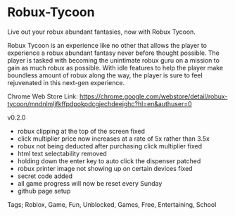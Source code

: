 # Robux-Tycoon
Live out your robux abundant fantasies, now with Robux Tycoon.

Robux Tycoon is an experience like no other that allows the player to experience a robux abundant fantasy never before thought possible. The player is tasked with becoming the unintimate robux guru on a mission to gain as much robux as possible. With idle features to help the player make boundless amount of robux along the way, the player is sure to feel rejuvenated in this next-gen experience. 

Chrome Web Store Link: https://chrome.google.com/webstore/detail/robux-tycoon/mndnlmljfkffpdpokpdcgjechdeejghc?hl=en&authuser=0

v0.2.0
- robux clipping at the top of the screen fixed
- click multiplier price now increases at a rate of 5x rather than 3.5x
- robux not being deducted after purchasing click multiplier fixed
- html text selectability removed
- holding down the enter key to auto click the dispenser patched
- robux printer image not showing up on certain devices fixed
- secret code added
- all game progress will now be reset every Sunday
- github page setup


Tags;
Roblox, Game, Fun, Unblocked, Games, Free, Entertaining, School
